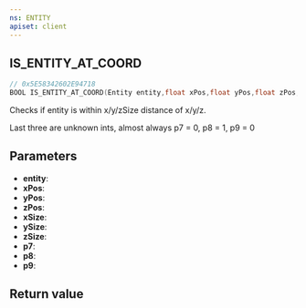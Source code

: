 ```yaml
---
ns: ENTITY
apiset: client
---
```

## IS_ENTITY_AT_COORD

```c
// 0x5E58342602E94718
BOOL IS_ENTITY_AT_COORD(Entity entity,float xPos,float yPos,float zPos,float xSize,float ySize,float zSize,BOOL p7,BOOL p8,int p9);
```

Checks if entity is within x/y/zSize distance of x/y/z. 

Last three are unknown ints, almost always p7 = 0, p8 = 1, p9 = 0

## Parameters
* **entity**:
* **xPos**:
* **yPos**:
* **zPos**:
* **xSize**:
* **ySize**:
* **zSize**:
* **p7**:
* **p8**:
* **p9**:

## Return value